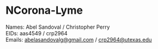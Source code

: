 # NCorona-Lyme
Names: Abel Sandoval /  Christopher Perry <br>
EIDs: aas4549 / crp2964 <br>
Emails: abelasandovalg@gmail.com / crp2964@utexas.edu 
